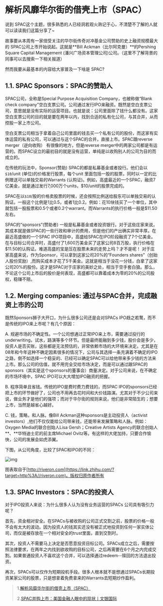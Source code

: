 # 解析风靡华尔街的借壳上市（SPAC）

说到 SPAC这个主题，很多熟悉的人已经洞若观火熟记于心，不清楚不了解的人就可以读读我们这篇分享了~

故事要从本周有一家倍受关注的华尔街传奇对冲基金公司赞助的史上融资规模最大的 SPAC公司上市开始说起。这就是**Bill Ackman（比尔阿克曼）**的Pershing Square Capital Management (潘兴广场资本管理公司)公司。（这里不了解背景的同事可以去搜索一下相关报道）

然而我要从最基本的内容给大家普及一下啥是 SPAC?

## **1.1.** **SPAC Sponsors：SPAC的赞助人**

SPAC公司，全称是Special Purpose Acquisition Company，也被称做“Blank check company”空白支票公司。公司通过发行IPO来融资。既然是空白支票公司，意思就是没有实际的运营项目。也就是说：公司里面除了钱什么都没有。这家空白支票公司的目的就是要在两年以内，找到合适的私有化公司，与其合并，从而控股一家上市公司。

空白支票公司相当于拿着自己公司里面的钱去买一个私有公司的股份，而这家有实体运营的私有公司，可以通过与这个SPAC的合并，直接上市。SPAC跟reverse merger（逆向收购） 有很像的地方，但是reverse merger中的两家公司都是有运营的。而SPAC设立的最初目的就是没有运营，单纯是以收购别人的公司为目的而成立的。

在传统的玩法中，Sponsor(赞助) SPAC的都是私募基金或者投行。他们会以`$10`/unit (单位)的价格发行股票，每个unit 里面包括一股的股票，同时以一定的比例赠送可以单独交易的Warrants (认购证)。例如，高盛最近的一个SPAC，融资7亿美金，就是通过发行7,000万个units，$10/unit的股票完成的。

SPAC在以`$10`/股的价格卖股票的时候，还会按照比例送给股东可以单独交易的认购证。一般这个比例是1比0.5，或者1比0.2。例如：花10块钱买了一个单位，其中就包括一股股票和0.5个或者0.2个warrant。而Warrants的执行价格一般是$11.50左右。

SPAC的“sponsors”(赞助者) 一般是私募基金或者投资银行。对于这些庄家来说，其成本就是做SPAC的一些行政和审计的费用，但是他们的产出确实非常丰厚。在最近高盛做的一个SPAC IPO项目中，高盛给SPAC在IPO阶段融资了7个亿美金。在与目标公司合并时，高盛付了1,600万美金买了这家公司8百万股，执行价格在$11.50的认购证。难道高盛的宝是压在股票未来的走势上吗？才不是呢！ 对于庄家高盛来说，作为Sponsor，可以拿到这家公司20%的“Founders shares”（创始人股份奖励）,而购买成本才花了5千美金。这就是相当于没花一分钱，白拿了这家公司20%的股份。这才是SPAC对于庄家的美妙之处，相当于空手套白狼。那么，不论这个公司上市后的股价是何表现，高盛都可以靠着成本为零的20%的公司股权，稳赚不赔。

## **1.2.** **Merging companies: 通过与SPAC合并，完成融资上市的公司**

既然Sponsors狮子大开口，为什么很多公司还是会对SPACs IPO趋之若鹜，而不是传统的IPO来上市呢？有几个原因：

A. 规避市场的不确定性。一个公司想通过正常IPO来上市，需要通过投行的underwriting，试水，路演等多个环节。但是最终能融到多少钱，股价会是多少，投资人是否买账，这些都是无法预估的，非常依赖市场的大环境来决定。尤其是在08年和今年这种不确定因素很多的情况下，公司与其选择一条充满着不确定的IPO之路，倒不如选择一个稳妥的、已经可以确定SPAC可以给他带来多少钱的方法来上市。那么公司的估值，就不用完全交给市场决定，而是可以通过跟SPAC的sponsors（其实是这个sponsors的董事会）商量决定。对于公司来说，在不确定的市场环境中，SPAC IPO可以大大增加IPO融资的把握。

B. 程序简单且省钱。传统的IPO是费时费力费钱的，而SPAC IPO的sponsors已经把上市的环节做好了，公司也不用再去花时间和大价钱路演。尤其对于不少公司来说，做业务才是他们的强项；而对于华尔街的规则来说，他们是非常陌生的；想要上市，当然是越省心越好。

C. 钱，策略，和人脉。像Bill Ackman这种sponsors是主动投资人（activist investors）,他们不仅仅能给公司带来钱，还能带来发展策略和人脉。例如：Oxygen Media的联合创始人Lisa Gersh；Creative Artists Agency的联合创始人**、**华特迪士尼的前主席Michael Ovitz等。有这样的大佬加持，只要合作愉快，公司的发展会如虎添翼。

下图，从公司角度，比较了SPAC和IPO的不同：

![img](https://pic2.zhimg.com/80/v2-417d5bf879118345bd61539740393e7d_720w.jpg)



图表取自于[http://riveron.com](https://link.zhihu.com/?target=http%3A//riveron.com)。版权归原作者所有

## **1.3.** **SPAC Investors：SPAC的投资人**

对于IPO投资人来说：为什么很多人认为没有业务运营的SPACs 公司具有吸引力呢？

首先，资金相对安全。在SPACs与被收购的公司正式交割之前，股票的价格一般不会有太大的波动。因为投资人的钱其实还没有被正式地投资到任何一家实体公司，而仅是被存放在一个相对安全的trust里面，直到交割时。

其次，投资人不需要马上决定是否愿意投资目标公司。SPACs成立之后，需要按照法律要求，在两年之内找到欲收购的目标公司，之后再需要在6个月之内完成交割。如果普通投资人不喜欢这个合并，可以选择通过redeem--赎回的方法退出投资。

再次，SPACs可以仅作为短期投机手段。很多人根本就不是想通过SPACs长期投资某家公司的股票，只是想拿着免费拿来的Warrants去短期炒作盈利。



> 1.[解析风靡华尔街的借壳上市（SPAC）](https://zhuanlan.zhihu.com/p/163571470)
>
> 2.[SPAC并购上市：美国金融人眼中的现状丨文银国际](https://zhuanlan.zhihu.com/p/162031089)

